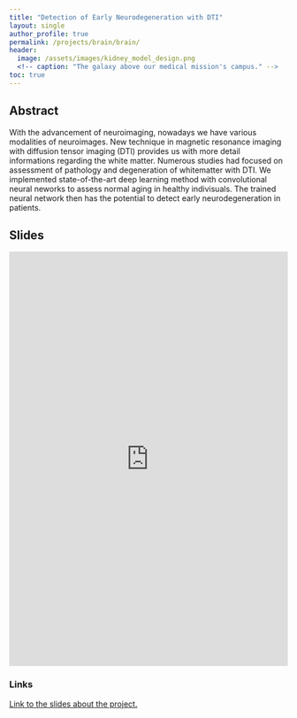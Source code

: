 ```yaml
---
title: "Detection of Early Neurodegeneration with DTI"
layout: single
author_profile: true
permalink: /projects/brain/brain/
header:
  image: /assets/images/kidney_model_design.png
  <!-- caption: "The galaxy above our medical mission's campus." -->
toc: true
---
```


## Abstract
With the advancement of neuroimaging, nowadays we have various modalities of neuroimages. New technique in magnetic resonance imaging with diffusion tensor imaging (DTI) provides us with more detail informations regarding the white matter. Numerous studies had focused on assessment of pathology and degeneration of whitematter with DTI. 
We implemented state-of-the-art deep learning method with convolutional neural neworks to assess normal aging in healthy indivisuals. The trained neural network then has the potential to detect early neurodegeneration in patients.

## Slides

<style>
.responsive-wrap iframe{ max-width: 100%;}
</style>
<div class="responsive-wrap">
<!-- this is the embed code provided by Google -->
  <iframe src="https://docs.google.com/presentation/d/e/2PACX-1vSlZaKOw-BVhiEaacO7Bdg4FbfwhTZWaP-Qs_3lbP21Goxin1CWdMmMfh7ymsPKoAlM7zEzFPmaWVmr/embed?start=false&loop=false&delayms=3000" frameborder="0" width="960" height="749" allowfullscreen="true" mozallowfullscreen="true" webkitallowfullscreen="true"></iframe>
<!-- Google embed ends -->
</div>

### Links
[Link to the slides about the project.](https://docs.google.com/presentation/d/1EtcB3jbhp1rrAvZ4CVIkq0QPqe0TyLV0vdIxaAhGWes/edit?usp=sharing)
